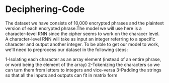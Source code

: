 # Deciphering-Code

The dataset we have consists of 10,000 encrypted phrases and the plaintext version of each encrypted phrase.The model we will use here is a character-level RNN since the cipher seems to work on the characer level.
A character-level RNN will take as input an integer referring to a specific character and output another integer. To be able to get our model to work, we'll need to preprocess our dataset in the following steps:

1-Isolating each character as an array element (instead of an entire phrase, or word being the element of the array)
2-Tokenizing the characters so we can turn them from letters to integers and vice-versa
3-Padding the strings so that all the inputs and outputs can fit in matrix form
